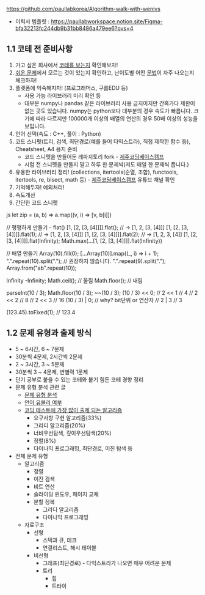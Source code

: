 https://github.com/paullabkorea/Algorithm-walk-with-wenivs

- 이력서 템플릿 : https://paullabworkspace.notion.site/Figma-bfa32213fc244db9b31bb8486a479ee6?pvs=4

## 1.1 코테 전 준비사항

1. 가고 싶은 회사에서 [코테를 보는지](https://paullabworkspace.notion.site/446d03bf38df42e19d9fedcf5ceaec61?pvs=4) 확인해보자!
2. [쉬운 문제](https://github.com/paullabkorea/programmersLv0)에서 모르는 것이 있는지 확인하고, 난이도별 어떤 [문법](https://algoview.co.kr/)이 자주 나오는지 체크하자!
3. 플렛폼에 익숙해지자! (프로그래머스, 구름EDU 등)
   - 사용 가능 라이브러리 미리 확인 등
   - 대부분 numpy나 pandas 같은 라이브러리 사용 금지이지만 간혹가다 제한이 없는 곳도 있습니다. numpy는 python보다 대부분의 경우 속도가 빠릅니다. 크기에 따라 다르지만 100000개 이상의 배열의 연산의 경우 50배 이상의 성능을 보입니다.
4. 언어 선택(속도 : C++, 풀이 : Python)
5. 코드 스니펫(트리, 검색, 최단경로(예를 들어 다익스트라), 직접 제작한 함수 등), Cheatsheet, A4 용지 준비
   - 코드 스니펫을 만들어둔 레파지토리 fork - [제주코딩베이스캠프](https://github.com/paullabkorea/programmersLv0)
   - 시험 전 스니펫을 만들지 말고 하루 한 문제씩(저도 매일 한 문제씩 풉니다.)
6. 유용한 라이브러리 정리! (collections, itertools(순열, 조합), functools, itertools, re, bisect, math 등) - [제주코딩베이스캠프](https://www.youtube.com/channel/UC4GnvNKtuJ4cqWsYjxNxAEQ) 유튜브 채널 확인
7. 기억해두자! 예외처리!
8. 속도개선
9. 간단한 코드 스니펫

js
let zip = (a, b) => a.map((v, i) => [v, b[i]])

// 평평하게 만들기 - flat()
[1, [2, [3, [4]]]].flat(); // -> [1, 2, [3, [4]]]
[1, [2, [3, [4]]]].flat(1); // -> [1, 2, [3, [4]]]
[1, [2, [3, [4]]]].flat(2); // -> [1, 2, 3, [4]]
[1, [2, [3, [4]]]].flat(Infinity);
Math.max(...[1, [2, [3, [4]]]].flat(Infinity))

// 배열 만들기
Array(10).fill(0);
[...Array(10)].map((\_, i) => i + 1);
".".repeat(10).split("."); // 권장하지 않습니다.
".".repeat(9).split(".");
Array.from("ab".repeat(10));

Infinity
-Infinity;
Math.ceil(); // 올림
Math.floor(); // 내림

parseInt(10 / 3);
Math.floor(10 / 3);
~~(10 / 3);
(10 / 3) << 0;
// 2 << 1
// 4
// 2 << 2
// 8
// 2 << 3
// 16
(10 / 3) | 0; // why? bit단위 or 연산자
// 2 | 3 // 3

(123.45).toFixed(1); // 123.4

## 1.2 문제 유형과 출제 방식

- 5 ~ 6시간, 6 ~ 7문제
- 30분씩 4문제, 2시간씩 2문제
- 2 ~ 3시간, 3 ~ 5문제
- 30분씩 3 ~ 4문제, 변별력 1문제
- 단기 공부로 붙을 수 있는 코테와 붙기 힘든 코테 경향 정리
- 문제 유형 분석 관련 글
  - [문제 유형 분석](https://www.hanbit.co.kr/media/channel/view.html?cms_code=CMS4385594264)
  - [언어 유불리 여부](https://www.hanbit.co.kr/media/channel/view.html?cms_code=CMS9145550324&cate_cd=)
  - [코딩 테스트에 가장 많이 출제 되는 알고리즘](https://www.hanbit.co.kr/media/channel/view.html?cms_code=CMS7793635735&cate_cd=)
    - 요구사항 구현 알고리즘(33%)
    - 그리디 알고리즘(20%)
    - 너비우선탐색, 깊이우선탐색(20%)
    - 정렬(8%)
    - 다이나믹 프로그래밍, 최단경로, 이진 탐색 등
- 전체 문제 유형
  - 알고리즘
    - 정렬
    - 이진 검색
    - 비트 연산
    - 슬라이딩 윈도우, 페이지 교체
    - 분할 정복
      - 그리디 알고리즘
      - 다이나믹 프로그래밍
  - 자료구조
    - 선형
      - 스택과 큐, 데크
      - 연결리스트, 해시 테이블
    - 비선형
      - 그래프(최단경로) - 다익스트라가 나오면 매우 어려운 문제
      - 트리
        - 힙
        - 트라이
